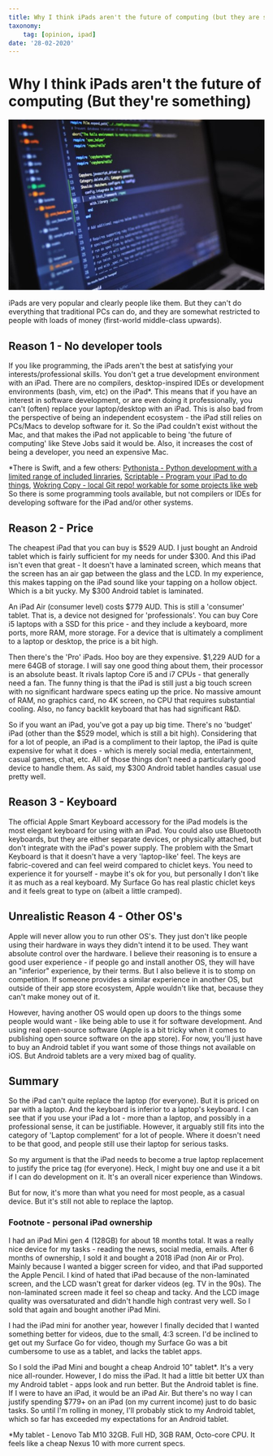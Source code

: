 ```yaml
---
title: Why I think iPads aren't the future of computing (but they are something)
taxonomy:
	tag: [opinion, ipad]
date: '28-02-2020'
---
```


# Why I think iPads aren't the future of computing (But they're something)

![](blur-close-up-code-computer-546819-small.jpg)



iPads are very popular and clearly people like them. But they can't do everything that traditional PCs can do, and they are somewhat restricted to people with loads of money (first-world middle-class upwards).

## Reason 1 - No developer tools
If you like programming, the iPads aren't the best at satisfying your interests/professional skills. You don't get a true development environment with an iPad. There are no compilers, desktop-inspired IDEs or development environments (bash, vim, etc) on the iPad*. This means that if you have an interest in software development, or are even doing it professionally, you can't (often) replace your laptop/desktop with an iPad. This is also bad from the perspective of being an independent ecosystem - the iPad still relies on PCs/Macs to develop software for it. So the iPad couldn't exist without the Mac, and that makes the iPad not applicable to being 'the future of computing' like Steve Jobs said it would be. Also, it increases the cost of being a developer, you need an expensive Mac.

*There is Swift, and a few others: [Pythonista - Python development with a limited range of included linraries](https://apps.apple.com/au/app/pythonista-3/id1085978097), [Scriptable - Program your iPad to do things](https://apps.apple.com/au/app/scriptable/id1405459188), [Wokring Copy - local Git repo! workable for some projects like web](https://apps.apple.com/au/app/working-copy-git-client/id896694807) So there is some programming tools available, but not compilers or IDEs for developing software for the iPad and/or other systems.

## Reason 2 - Price
The cheapest iPad that you can buy is $529 AUD. I just bought an Android tablet which is fairly sufficient for my needs for under $300. And this iPad isn't even that great - It doesn't have a laminated screen, which means that the screen has an air gap between the glass and the LCD. In my experience, this makes tapping on the iPad sound like your tapping on a hollow object. Which is a bit yucky. My $300 Android tablet is laminated.  

An iPad Air (consumer level) costs $779 AUD. This is still a 'consumer' tablet. That is, a device not designed for 'professionals'. You can buy Core i5 laptops with a SSD for this price - and they include a keyboard, more ports, more RAM, more storage. For a device that is ultimately a compliment to a laptop or desktop, the price is a bit high.  

Then there's the 'Pro' iPads. Hoo boy are they expensive. $1,229 AUD for a mere 64GB of storage. I will say one good thing about them, their processor is an absolute beast. It rivals laptop Core i5 and i7 CPUs - that generally need a fan. The funny thing is that the iPad is still just a big touch screen with no significant hardware specs eating up the price. No massive amount of RAM, no graphics card, no 4K screen, no CPU that requires substantial cooling.  Also, no fancy backlit keyboard that has had significant R&D.

So if you want an iPad, you've got a pay up big time. There's no 'budget' iPad (other than the $529 model, which is still a bit high). Considering that for a lot of people, an iPad is a compliment to their laptop, the iPad is quite expensive for what it does - which is merely social media, entertainment, casual games, chat, etc. All of those things don't need a particularly good device to handle them. As said, my $300 Android tablet handles casual use pretty well.

## Reason 3 - Keyboard
The official Apple Smart Keyboard accessory for the iPad models is the most elegant keyboard for using with an iPad. You could also use Bluetooth keyboards, but they are either separate devices, or physically attached, but don't integrate with the iPad's power supply. 
The problem with the Smart Keyboard is that it doesn't have a very 'laptop-like' feel. The keys are fabric-covered and can feel weird compared to chiclet keys. You need to experience it for yourself - maybe it's ok for you, but personally I don't like it as much as a real keyboard. My Surface Go has real plastic chiclet keys and it feels great to type on (albeit a little cramped).

## Unrealistic Reason 4 - Other OS's
Apple will never allow you to run other OS's. They just don't like people using their hardware in ways they didn't intend it to be used. They want absolute control over the hardware. I believe their reasoning is to ensure a good user experience - if people go and install another OS, they will have an "inferior" experience, by their terms. But I also believe it is to stomp on competition. If someone provides a similar experience in another OS, but outside of their app store ecosystem, Apple wouldn't like that, because they can't make money out of it.  

However, having another OS would open up doors to the things some people would want - like being able to use it for software development. And using real open-source software (Apple is a bit tricky when it comes to publishing open source software on the app store). For now, you'll just have to buy an Android tablet if you want some of those things not available on iOS. But Android tablets are a very mixed bag of quality.

## Summary
So the iPad can't quite replace the laptop (for everyone). But it is priced on par with a laptop. And the keyboard is inferior to a laptop's keyboard. I can see that if you use your iPad a lot - more than a laptop, and possibly in a professional sense, it can be justifiable. However, it arguably still fits into the category of 'Laptop complement' for a lot of people. Where it doesn't need to be that good, and people still use their laptop for serious tasks.  

So my argument is that the iPad needs to become a true laptop replacement to justify the price tag (for everyone). Heck, I might buy one and use it a bit if I can do development on it. It's an overall nicer experience than Windows.   

But for now, it's more than what you need for most people, as a casual device. But it's still not able to replace the laptop.


### Footnote - personal iPad ownership
I had an iPad Mini gen 4 (128GB) for about 18 months total. It was a really nice device for my tasks - reading the news, social media, emails. After 6 months of ownership, I sold it and bought a 2018 iPad (non Air or Pro). Mainly because I wanted a bigger screen for video, and that iPad supported the Apple Pencil. I kind of hated that iPad because of the non-laminated screen, and the LCD wasn't great for darker videos (eg. TV in the 90s). The non-laminated screen made it feel so cheap and tacky. And the LCD image quality was oversaturated and didn't handle high contrast very well. So I sold that again and bought another iPad Mini. 

I had the iPad mini for another year, however I finally decided that I wanted something better for videos, due to the small, 4:3 screen. I'd be inclined to get out my Surface Go for video, though my Surface Go was a bit cumbersome to use as a tablet, and lacks the tablet apps. 

So I sold the iPad Mini and bought a cheap Android 10" tablet*. It's a very nice all-rounder. However, I do miss the iPad. It had a little bit better UX than my Android tablet - apps look and run better. But the Android tablet is fine. If I were to have an iPad, it would be an iPad Air. But there's no way I can justify spending $779+ on an iPad (on my current income) just to do basic tasks. So until I'm rolling in money, I'll probably stick to my Android tablet, which so far has exceeded my expectations for an Android tablet. 

*My tablet - Lenovo Tab M10 32GB. Full HD, 3GB RAM, Octo-core CPU. It feels like a cheap Nexus 10 with more current specs.

